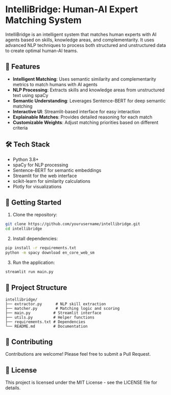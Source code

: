 # IntelliBridge: Human-AI Expert Matching System

IntelliBridge is an intelligent system that matches human experts with AI agents based on skills, knowledge areas, and complementarity. It uses advanced NLP techniques to process both structured and unstructured data to create optimal human-AI teams.

## 🎯 Features

- **Intelligent Matching**: Uses semantic similarity and complementarity metrics to match humans with AI agents
- **NLP Processing**: Extracts skills and knowledge areas from unstructured text using spaCy
- **Semantic Understanding**: Leverages Sentence-BERT for deep semantic matching
- **Interactive UI**: Streamlit-based interface for easy interaction
- **Explainable Matches**: Provides detailed reasoning for each match
- **Customizable Weights**: Adjust matching priorities based on different criteria

## 🛠️ Tech Stack

- Python 3.8+
- spaCy for NLP processing
- Sentence-BERT for semantic embeddings
- Streamlit for the web interface
- scikit-learn for similarity calculations
- Plotly for visualizations

## 🚀 Getting Started

1. Clone the repository:
```bash
git clone https://github.com/yourusername/intellibridge.git
cd intellibridge
```

2. Install dependencies:
```bash
pip install -r requirements.txt
python -m spacy download en_core_web_sm
```

3. Run the application:
```bash
streamlit run main.py
```

## 📁 Project Structure

```
intellibridge/
├── extractor.py      # NLP skill extraction
├── matcher.py        # Matching logic and scoring
├── main.py          # Streamlit interface
├── utils.py         # Helper functions
├── requirements.txt # Dependencies
└── README.md        # Documentation
```

## 🤝 Contributing

Contributions are welcome! Please feel free to submit a Pull Request.

## 📝 License

This project is licensed under the MIT License - see the LICENSE file for details. 